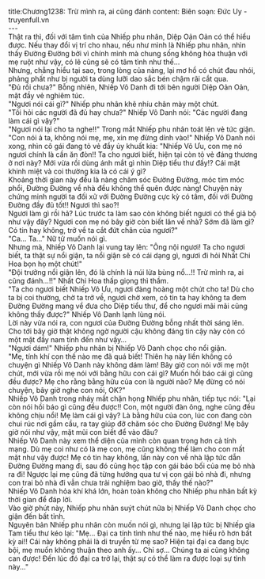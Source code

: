 title:Chương1238: Trừ mình ra, ai cũng đánh
content:
Biên soạn: Đức Uy - truyenfull.vn<br>---<br>Thật ra thì, đối với tâm tình của Nhiếp phu nhân, Diệp Oản Oản có thể hiểu được. Nếu thay đổi vị trí cho nhau, nếu như mình là Nhiếp phu nhân, nhìn thấy Đường Đường bởi vì chính mình mà chung sống không hòa thuận với mẹ ruột như vậy, có lẽ cũng sẽ có tâm tình như thế…<br>Nhưng, chẳng hiểu tại sao, trong lòng của nàng, lại mơ hồ có chút đau nhói, phảng phất như bị người ta dùng lưỡi dao sắc bén chậm rãi cắt qua.<br>"Đủ rồi chưa?" Bỗng nhiên, Nhiếp Vô Danh đi tới bên người Diệp Oản Oản, mặt đầy vẻ nghiêm túc.<br>"Ngươi nói cái gì?" Nhiếp phu nhân khẽ nhíu chân mày một chút.<br>"Tôi hỏi các người đã đủ hay chưa?" Nhiếp Vô Danh nói: "Các người đang làm cái gì vậy?"<br>"Ngươi nói lại cho ta nghe!!" Trong mắt Nhiếp phu nhân toát lên vẻ tức giận.<br>"Con nói ả ta, không nói mẹ, mẹ, xin mẹ đừng dính vào!" Nhiếp Vô Danh nói xong, nhìn cô gái đang tỏ vẻ đầy ủy khuất kia: "Nhiếp Vô Ưu, con mẹ nó ngươi chính là cần ăn đòn!! Ta cho ngươi biết, hiện tại còn tỏ vẻ đáng thương ở nơi này? Mới vừa rồi dùng ánh mắt gì nhìn Diệp tiểu thư đấy!? Cái mặt khinh miệt và coi thường kia là có cái ý gì?<br>Khoảng thời gian này đều là nàng chăm sóc Đường Đường, móc tim móc phổi, Đường Đường về nhà đều không thể quên được nàng! Chuyện này chứng minh người ta đối xử với Đường Đường cực kỳ có tâm, đối với Đường Đường đầy đủ tốt!! Ngươi thì sao?!<br>Ngươi làm gì rồi hả? Lúc trước ta làm sao còn không biết ngươi có thể giả bộ như vậy đây? Ngươi con mẹ nó bây giờ còn biết lăn về nhà? Sớm đã làm gì? Có tin hay không, trở về ta cắt đứt chân của ngươi?"<br>"Ca... Ta..." Nữ tử muốn nói gì.<br>Nhưng mà, Nhiếp Vô Danh lại vung tay lên: "Ông nội ngươi! Ta cho ngươi biết, ta thật sự nổi giận, ta nổi giận sẽ có cái dạng gì, ngươi đi hỏi Nhất Chi Hoa bọn họ một chút!"<br>"Đội trưởng nổi giận lên, đó là chính là núi lửa bùng nổ...!! Trừ mình ra, ai cũng đánh...!!" Nhất Chi Hoa thấp giọng thì thầm.<br>"Ta cho ngươi biết Nhiếp Vô Ưu, ngươi đàng hoàng một chút cho ta! Dù cho ta bị coi thường, chờ ta trở về, ngươi chờ xem, có tin ta hay không ta đem Đường Đường mang về đưa cho Diệp tiểu thư, để cho ngươi mãi mãi cũng không thấy được?" Nhiếp Vô Danh lạnh lùng nói.<br>Lời này vừa nói ra, con ngươi của Đường Đường bỗng nhất thời sáng lên. Cho tới bây giờ thật không ngờ người cậu không đáng tin cậy này còn có một mặt đầy nam tính đến như vậy…<br>"Ngươi dám!" Nhiếp phu nhân bị Nhiếp Vô Danh chọc cho nổi giận.<br>"Mẹ, tính khí con thế nào mẹ đã quá biết! Thiên hạ này liền không có chuyện gì Nhiếp Vô Danh này không dám làm! Bây giờ con nói với mẹ một chút, mới vừa rồi mẹ nói với bằng hữu con cái gì? Muốn hồi báo cái gì cũng đều được? Mẹ cho rằng bằng hữu của con là người nào? Mẹ đừng có nói chuyện, bây giờ nghe con nói, OK?"<br>Nhiếp Vô Danh trong nháy mắt chặn họng Nhiếp phu nhân, tiếp tục nói: "Lại còn nói hồi báo gì cũng đều được!! Con, một người đàn ông, nghe cũng đều không chịu nổi! Mẹ làm cái gì vậy? Là bằng hữu của con, lúc con đang còn chui rúc nơi gầm cầu, ra tay giúp đỡ chăm sóc cho Đường Đường! Mẹ bây giờ nói như vậy, mặt mũi con biết để vào đâu?<br>Nhiếp Vô Danh này xem thể diện của mình còn quan trọng hơn cả tính mạng. Dù mẹ coi như có là mẹ con, mẹ cũng không thể làm cho con mất mặt như vậy được! Mẹ có tin hay không, lần này con về nhà lập tức dẫn Đường Đường mang đi, sau đó cũng học tập con gái bảo bối của mẹ bỏ nhà ra đi! Ngược lại mẹ cũng đã từng hưởng qua tư vị con gái bỏ nhà đi, nhưng con trai bỏ nhà đi vẫn chưa trải nghiệm bao giờ, thấy thế nào?"<br>Nhiếp Vô Danh hỏa khí khá lớn, hoàn toàn không cho Nhiếp phu nhân bất kỳ thời gian để đáp lời.<br>Vào giờ phút này, Nhiếp phu nhân suýt chút nữa bị Nhiếp Vô Danh chọc cho giận đến bất tỉnh.<br>Nguyên bản Nhiếp phu nhân còn muốn nói gì, nhưng lại lập tức bị Nhiếp gia Tam tiểu thư kéo lại: "Mẹ... Đại ca tính tình như thế nào, mẹ hiểu rõ hơn bất kỳ ai!! Cái này không phải là di truyền từ mẹ sao? Hiện tại đại ca đang bực bội, mẹ muốn không thuận theo anh ấy... Chỉ sợ... Chúng ta ai cũng không can được! Đến lúc đó đại ca trở lại, thật sự có thể làm ra được loại sự tình này..."